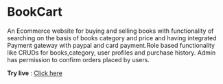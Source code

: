 # BookCart

An Ecommerce website for buying and selling books with functionality of searching on the basis of books category and price and having integrated Payment gateway with paypal and card payment.Role based functionality like CRUDs for books,category, user profiles and purchase history. Admin has permission to confirm orders placed by users.

 **Try live** : [Click here](https://bookcart-1.web.app/)


